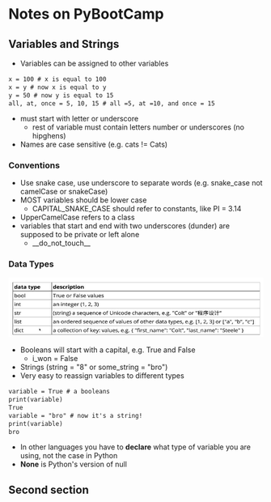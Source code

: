 # Notes on PyBootCamp

## Variables and Strings

- Variables can be assigned to other variables
```
x = 100 # x is equal to 100
x = y # now x is equal to y
y = 50 # now y is equal to 15
all, at, once = 5, 10, 15 # all =5, at =10, and once = 15
```

- must start with letter or underscore
  - rest of variable must contain letters number or underscores (no hipghens)
- Names are case sensitive (e.g. cats != Cats)

### Conventions

- Use snake case, use underscore to separate words (e.g. snake_case not camelCase or snakeCase)
- MOST variables should be lower case
  - CAPITAL_SNAKE_CASE should refer to constants, like PI = 3.14
- UpperCamelCase refers to a class
- variables that start and end with two underscores (dunder) are supposed to be private or left alone
  - \_\_do_not_touch\_\_

### Data Types

![different data types with python](./img/data-types.JPG)

- Booleans will start with a capital, e.g. True and False
    - i_won = False
- Strings (string = "8" or some_string = "bro")
- Very easy to reassign variables to different types
```
variable = True # a booleans
print(variable)
True
variable = "bro" # now it's a string!
print(variable)
bro
```

- In other languages you have to __declare__ what type of variable you are using, not the case in Python
- __None__ is Python's version of null


## Second section
